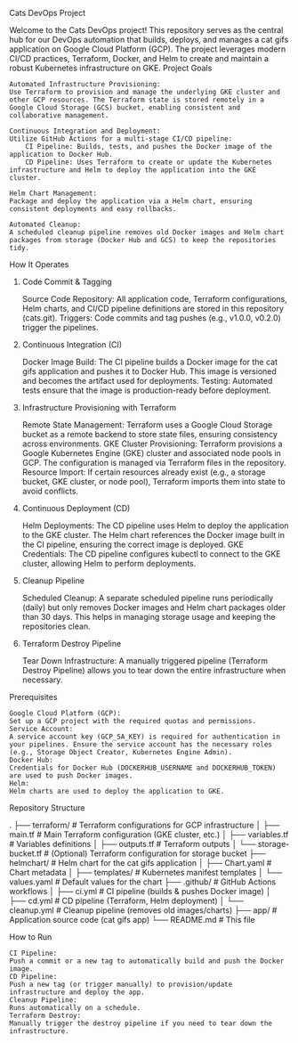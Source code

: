 Cats DevOps Project

Welcome to the Cats DevOps project! This repository serves as the central hub for our DevOps automation that builds, deploys, and manages a cat gifs application on Google Cloud Platform (GCP). The project leverages modern CI/CD practices, Terraform, Docker, and Helm to create and maintain a robust Kubernetes infrastructure on GKE.
Project Goals

    Automated Infrastructure Provisioning:
    Use Terraform to provision and manage the underlying GKE cluster and other GCP resources. The Terraform state is stored remotely in a Google Cloud Storage (GCS) bucket, enabling consistent and collaborative management.

    Continuous Integration and Deployment:
    Utilize GitHub Actions for a multi-stage CI/CD pipeline:
        CI Pipeline: Builds, tests, and pushes the Docker image of the application to Docker Hub.
        CD Pipeline: Uses Terraform to create or update the Kubernetes infrastructure and Helm to deploy the application into the GKE cluster.

    Helm Chart Management:
    Package and deploy the application via a Helm chart, ensuring consistent deployments and easy rollbacks.

    Automated Cleanup:
    A scheduled cleanup pipeline removes old Docker images and Helm chart packages from storage (Docker Hub and GCS) to keep the repositories tidy.

How It Operates
1. Code Commit & Tagging

    Source Code Repository:
    All application code, Terraform configurations, Helm charts, and CI/CD pipeline definitions are stored in this repository (cats.git).
    Triggers:
    Code commits and tag pushes (e.g., v1.0.0, v0.2.0) trigger the pipelines.

2. Continuous Integration (CI)

    Docker Image Build:
    The CI pipeline builds a Docker image for the cat gifs application and pushes it to Docker Hub. This image is versioned and becomes the artifact used for deployments.
    Testing:
    Automated tests ensure that the image is production-ready before deployment.

3. Infrastructure Provisioning with Terraform

    Remote State Management:
    Terraform uses a Google Cloud Storage bucket as a remote backend to store state files, ensuring consistency across environments.
    GKE Cluster Provisioning:
    Terraform provisions a Google Kubernetes Engine (GKE) cluster and associated node pools in GCP. The configuration is managed via Terraform files in the repository.
    Resource Import:
    If certain resources already exist (e.g., a storage bucket, GKE cluster, or node pool), Terraform imports them into state to avoid conflicts.

4. Continuous Deployment (CD)

    Helm Deployments:
    The CD pipeline uses Helm to deploy the application to the GKE cluster. The Helm chart references the Docker image built in the CI pipeline, ensuring the correct image is deployed.
    GKE Credentials:
    The CD pipeline configures kubectl to connect to the GKE cluster, allowing Helm to perform deployments.

5. Cleanup Pipeline

    Scheduled Cleanup:
    A separate scheduled pipeline runs periodically (daily) but only removes Docker images and Helm chart packages older than 30 days. This helps in managing storage usage and keeping the repositories clean.

6. Terraform Destroy Pipeline

    Tear Down Infrastructure:
    A manually triggered pipeline (Terraform Destroy Pipeline) allows you to tear down the entire infrastructure when necessary.

Prerequisites

    Google Cloud Platform (GCP):
    Set up a GCP project with the required quotas and permissions.
    Service Account:
    A service account key (GCP_SA_KEY) is required for authentication in your pipelines. Ensure the service account has the necessary roles (e.g., Storage Object Creator, Kubernetes Engine Admin).
    Docker Hub:
    Credentials for Docker Hub (DOCKERHUB_USERNAME and DOCKERHUB_TOKEN) are used to push Docker images.
    Helm:
    Helm charts are used to deploy the application to GKE.

Repository Structure

.
├── terraform/                # Terraform configurations for GCP infrastructure
│   ├── main.tf               # Main Terraform configuration (GKE cluster, etc.)
│   ├── variables.tf          # Variables definitions
│   ├── outputs.tf            # Terraform outputs
│   └── storage-bucket.tf     # (Optional) Terraform configuration for storage bucket
├── helmchart/                # Helm chart for the cat gifs application
│   ├── Chart.yaml            # Chart metadata
│   ├── templates/            # Kubernetes manifest templates
│   └── values.yaml           # Default values for the chart
├── .github/                  # GitHub Actions workflows
│   ├── ci.yml                # CI pipeline (builds & pushes Docker image)
│   ├── cd.yml                # CD pipeline (Terraform, Helm deployment)
│   └── cleanup.yml           # Cleanup pipeline (removes old images/charts)
├── app/                      # Application source code (cat gifs app)
└── README.md                 # This file

How to Run

    CI Pipeline:
    Push a commit or a new tag to automatically build and push the Docker image.
    CD Pipeline:
    Push a new tag (or trigger manually) to provision/update infrastructure and deploy the app.
    Cleanup Pipeline:
    Runs automatically on a schedule.
    Terraform Destroy:
    Manually trigger the destroy pipeline if you need to tear down the infrastructure.
